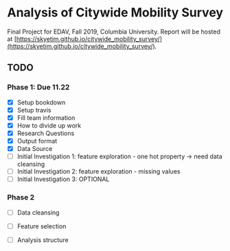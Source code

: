 # Analysis of Citywide Mobility Survey
Final Project for EDAV, Fall 2019, Columbia University. 
Report will be hosted at [https://skyetim.github.io/citywide_mobility_survey/](https://skyetim.github.io/citywide_mobility_survey/). 

## TODO

### Phase 1: Due 11.22
- [x] Setup bookdown
- [x] Setup travis
- [x] Fill team information
- [x] How to divide up work
- [x] Research Questions
- [x] Output format
- [x] Data Source
- [ ] Initial Investigation 1: feature exploration - one hot property -> need data cleansing
- [ ] Initial Investigation 2: feature exploration - missing values
- [ ] Initial Investigation 3: OPTIONAL

### Phase 2
- [ ] Data cleansing
- [ ] Feature selection
- [ ] Analysis structure

